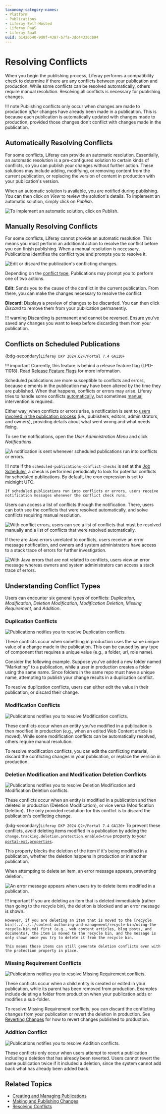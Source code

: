 ```yaml
---
taxonomy-category-names:
- Platform
- Publications
- Liferay Self-Hosted
- Liferay PaaS
- Liferay SaaS
uuid: b1426540-9d0f-4387-b7fa-3dc44336cb94
---
```


# Resolving Conflicts

When you begin the publishing process, Liferay performs a compatibility check to determine if there are any conflicts between your publication and production. While some conflicts can be resolved automatically, others require manual resolution. Resolving all conflicts is necessary for publishing changes.

<!-- [$LIFERAY_LEARN_YOUTUBE_URL$]=https://www.youtube.com/embed/4w16zEFoP8o -->

!!! note
    Publishing conflicts only occur when changes are made to production *after* changes have already been made in a publication. This is because each publication is automatically updated with changes made to production, provided those changes don't conflict with changes made in the publication.

## Automatically Resolving Conflicts

For some conflicts, Liferay can provide an automatic resolution. Essentially, an automatic resolution is a pre-configured solution to certain kinds of conflicts, so you can publish your changes without further action. These solutions may include adding, modifying, or removing content from the current publication, or replacing the version of content in production with your publication's version.

When an automatic solution is available, you are notified during publishing. You can then click on *View* to review the solution's details. To implement an automatic solution, simply click on *Publish*.

![To implement an automatic solution, click on Publish.](./resolving-conflicts/images/01.png)

## Manually Resolving Conflicts

For some conflicts, Liferay cannot provide an automatic resolution. This means you must perform an additional action to resolve the conflict before you can finish publishing. When a manual resolution is necessary, Publications identifies the conflict type and prompts you to resolve it.

![Edit or discard the publication's conflicting changes.](./resolving-conflicts/images/02.png)

Depending on the [conflict type](#understanding-conflict-types), Publications may prompt you to perform one of two actions.

**Edit**: Sends you to the cause of the conflict in the current publication. From there, you can make the changes necessary to resolve the conflict.

**Discard**: Displays a preview of changes to be discarded. You can then click *Discard* to remove them from your publication permanently.

!!! warning
    Discarding is permanent and cannot be reversed. Ensure you've saved any changes you want to keep before discarding them from your publication.

## Conflicts on Scheduled Publications

{bdg-secondary}`Liferay DXP 2024.Q2+/Portal 7.4 GA120+`

!!! important
    Currently, this feature is behind a release feature flag (LPD-11018). Read [Release Feature Flags](../../../system-administration/configuring-liferay/feature-flags.md#release-feature-flags) for more information.

Scheduled publications are more susceptible to conflicts and errors, because elements in the publication may have been altered by the time they are published. When that happens, conflicts or errors may arise. Liferay tries to handle some conflicts [automatically](#automatically-resolving-conflicts), but sometimes [manual](#manually-resolving-conflicts) intervention is required.

Either way, when conflicts or errors arise, a notification is sent to [users involved in the publication process](./collaborating-on-publications.md) (i.e., publishers, editors, administrators, and owners), providing details about what went wrong and what needs fixing.

To see the notifications, open the *User Administration Menu* and click *Notifications*.

![A notification is sent whenever scheduled publications run into conflicts or errors.](./resolving-conflicts/images/03.png)

!!! note
    If the `scheduled-publications-conflict-checks` is set at the [Job Scheduler](../../../liferay-development/core-frameworks/job-scheduler-framework/using-job-scheduler.md), a check is performed periodically to look for potential conflicts for scheduled publications. By default, the cron expression is set to midnight UTC.

    If scheduled publications run into conflicts or errors, users receive notification messages whenever the conflict check runs.

Users can access a list of conflicts through the notification. There, users can both see the conflicts that were resolved automatically, and solve conflicts requiring manual resolution.

![With conflict errors, users can see a list of conflicts that must be resolved manually and a list of conflicts that were resolved automatically.](./resolving-conflicts/images/04.png)

If there are Java errors unrelated to conflicts, users receive an error message notification, and owners and system administrators have access to a stack trace of errors for further investigation.

![With Java errors that are not related to conflicts, users view an error message whereas owners and system administrators can access a stack trace of errors.](./resolving-conflicts/images/05.png)

## Understanding Conflict Types

Users can encounter six general types of conflicts: *Duplication*, *Modification*, *Deletion Modification*, *Modification Deletion*, *Missing Requirement*, and *Addition*.

### Duplication Conflicts

![Publications notifies you to resolve Duplication conflicts.](./resolving-conflicts/images/06.png)

These conflicts occur when something in production uses the same unique value of a change made in the publication. This can be caused by any type of component that requires a unique value (e.g., a folder, url, role name).

Consider the following example. Suppose you've added a new folder named "Marketing" to a publication, while a user in production creates a folder using the same name. Since folders in the same repo must have a unique name, attempting to publish your change results in a duplication conflict.

To resolve duplication conflicts, users can either edit the value in their publication, or discard their change.

### Modification Conflicts

![Publications notifies you to resolve Modification conflicts.](./resolving-conflicts/images/07.png)

These conflicts occur when an entity you've modified in a publication is then modified in production (e.g., when an edited Web Content article is moved). While some modification conflicts can be automatically resolved, others require manual resolution.

To resolve modification conflicts, you can edit the conflicting material, discard the conflicting changes in your publication, or replace the version in production.

### Deletion Modification and Modification Deletion Conflicts

![Publications notifies you to resolve Deletion Modification and Modification Deletion conflicts.](./resolving-conflicts/images/08.png)

These conflicts occur when an entity is modified in a publication and then deleted in production (Deletion Modification), or vice versa (Modification Deletion). The only provided resolution for this conflict is to discard the publication's conflicting change.

{bdg-secondary}`Liferay DXP 2024.Q2+/Portal 7.4 GA120+` To prevent these conflicts, avoid deleting items modified in a publication by adding the `change.tracking.deletion.protection.enabled=true` property to your [`portal-ext.properties`](../../../installation-and-upgrades/reference/portal-properties.md).

This property blocks the deletion of the item if it's being modified in a publication, whether the deletion happens in production or in another publication.

When attempting to delete an item, an error message appears, preventing deletion.

![An error message appears when users try to delete items modified in a publication.](./resolving-conflicts/images/09.png)


!!! important
    If you are deleting an item that is deleted immediately (rather than going to the recycle bin), the deletion is blocked and an error message is shown.

    However, if you are deleting an item that is moved to the [recycle bin](../../../content-authoring-and-management/recycle-bin/using-the-recycle-bin.md) first (e.g., web content articles, blog posts, and documents), the item is moved to the recycle bin, and the message is only shown once you try to delete it from the recycle bin.

    This means those items can still generate deletion conflicts even with the protection property in place.

### Missing Requirement Conflicts

![Publications notifies you to resolve Missing Requirement conflicts.](./resolving-conflicts/images/10.png)

These conflicts occur when a child entity is created or edited in your publication, while its parent has been removed from production. Examples include deleting a folder from production when your publication adds or modifies a sub-folder.

To resolve Missing Requirement conflicts, you can discard the conflicting changes from your publication or revert the deletion in production. See [Reverting Changes](./reverting-changes.md) for how to revert changes published to production.

### Addition Conflict

![Publications notifies you to resolve Addition conflicts.](./resolving-conflicts/images/11.png)

These conflicts only occur when users attempt to revert a publication including a deletion that has already been reverted. Users cannot revert the same publication twice if it included a deletion, since the system cannot add back what has already been added back.

## Related Topics

- [Creating and Managing Publications](./creating-and-managing-publications.md)
- [Making and Publishing Changes](./making-and-publishing-changes.md)
- [Resolving Conflicts](./resolving-conflicts.md)

